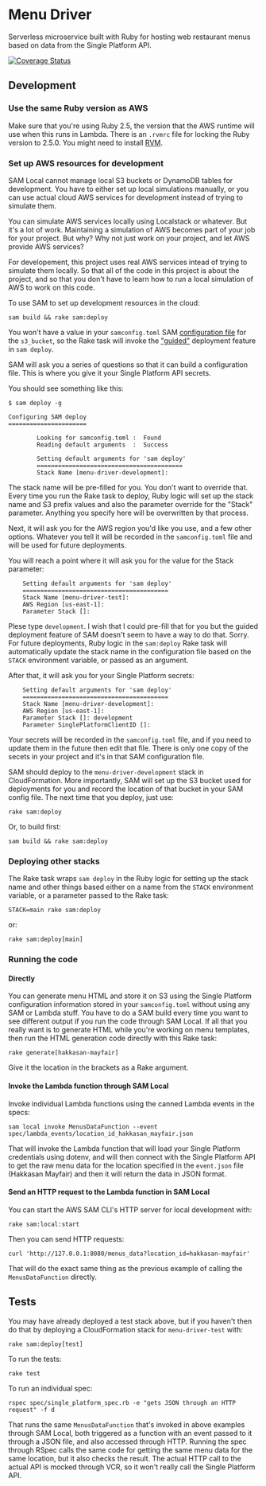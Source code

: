 # Menu Driver

Serverless microservice built with Ruby for hosting web restaurant menus based on data from the Single Platform API.

[![Coverage Status](https://coveralls.io/repos/github/VenueDriver/menu-driver/badge.svg?branch=production)](https://coveralls.io/github/VenueDriver/menu-driver?branch=production)

## Development

### Use the same Ruby version as AWS

Make sure that you're using Ruby 2.5, the version that the AWS runtime will use when this runs in Lambda.  There is an `.rvmrc` file for locking the Ruby version to 2.5.0.  You might need to install [RVM](https://rvm.io/rvm/install).

### Set up AWS resources for development

SAM Local cannot manage local S3 buckets or DynamoDB tables for development.
You have to either set up local simulations manually, or you can use actual
cloud AWS services for development instead of trying to simulate them.

You can simulate AWS services locally using Localstack or whatever.  But it's
a lot of work.  Maintaining a simulation of AWS becomes part of your job for
your project.  But why?  Why not just work on your project, and let AWS
provide AWS services?

For developement, this project uses real AWS services intead of trying to
simulate them locally.  So that all of the code in this project is about the
project, and so that you don't have to learn how to run a local simulation of
AWS to work on this code.

To use SAM to set up development resources in the cloud:

    sam build && rake sam:deploy

You won't have a value in your `samconfig.toml` SAM [configuration file](https://docs.aws.amazon.com/serverless-application-model/latest/developerguide/serverless-sam-cli-config.html) for the `s3_bucket`, so the Rake task will invoke the ["guided"](https://docs.aws.amazon.com/serverless-application-model/latest/developerguide/sam-cli-command-reference-sam-deploy.html) deployment feature in `sam deploy`.

SAM will ask you a series of questions so that it can build a configuration file.  This is where you give it your Single Platform API secrets.

You should see something like this:

    $ sam deploy -g
    
    Configuring SAM deploy
    ======================
    
            Looking for samconfig.toml :  Found
            Reading default arguments  :  Success
    
            Setting default arguments for 'sam deploy'
            =========================================
            Stack Name [menu-driver-development]: 

The stack name will be pre-filled for you.  You don't want to override that.  Every time you run the Rake task to deploy, Ruby logic will set up the stack name and S3 prefix values and also the parameter override for the "Stack" parameter.  Anything you specify here will be overwritten by that process.

Next, it will ask you for the AWS region you'd like you use, and a few other options.  Whatever you tell it will be recorded in the `samconfig.toml` file and will be used for future deployments.

You will reach a point where it will ask you for the value for the Stack parameter:

        Setting default arguments for 'sam deploy'
        =========================================
        Stack Name [menu-driver-test]: 
        AWS Region [us-east-1]: 
        Parameter Stack []:

Plese type `development`.  I wish that I could pre-fill that for you but the guided deployment feature of SAM doesn't seem to have a way to do that.  Sorry.  For future deployments, Ruby logic in the `sam:deploy` Rake task will automatically update the stack name in the configuration file based on the `STACK` environment variable, or passed as an argument.

After that, it will ask you for your Single Platform secrets:

        Setting default arguments for 'sam deploy'
        =========================================
        Stack Name [menu-driver-development]: 
        AWS Region [us-east-1]: 
        Parameter Stack []: development
        Parameter SinglePlatformClientID []:

Your secrets will be recorded in the `samconfig.toml` file, and if you need to update them in the future then edit that file.  There is only one copy of the secets in your project and it's in that SAM configuration file.

SAM should deploy to the `menu-driver-development` stack in CloudFormation.  More importantly, SAM will set up the S3 bucket used for deployments for you and record the location of that bucket in your SAM config file.  The next time that you deploy, just use:

    rake sam:deploy

Or, to build first:

    sam build && rake sam:deploy

### Deploying other stacks

The Rake task wraps `sam deploy` in the Ruby logic for setting up the stack name and other things based either on a name from the `STACK` environment variable, or a parameter passed to the Rake task:

    STACK=main rake sam:deploy

or:

    rake sam:deploy[main]

### Running the code

#### Directly

You can generate menu HTML and store it on S3 using the Single Platform
configuration information stored in your ````samconfig.toml```` without using any SAM or Lambda stuff.  You have to do a SAM build every time you want to see different output if you run the code through SAM Local.  If all that you really want is to generate HTML while you're working on menu templates, then run the HTML generation code directly with this Rake task:

    rake generate[hakkasan-mayfair]

Give it the location in the brackets as a Rake argument.

#### Invoke the Lambda function through SAM Local

Invoke individual Lambda functions using the canned Lambda events in the specs:

    sam local invoke MenusDataFunction --event spec/lambda_events/location_id_hakkasan_mayfair.json

That will invoke the Lambda function that will load your Single Platform credentials using dotenv, and will then connect with the Single Platform API to get the raw menu data for the location specified in the `event.json` file (Hakkasan Mayfair) and then it will return the data in JSON format.

#### Send an HTTP request to the Lambda function in SAM Local

You can start the AWS SAM CLI's HTTP server for local development with:

    rake sam:local:start

Then you can send HTTP requests:

    curl 'http://127.0.0.1:8080/menus_data?location_id=hakkasan-mayfair'

That will do the exact same thing as the previous example of calling the `MenusDataFunction` directly.

## Tests

You may have already deployed a test stack above, but if you haven't then do that by deploying a CloudFormation stack for `menu-driver-test` with:

    rake sam:deploy[test]

To run the tests:

    rake test

To run an individual spec:

    rspec spec/single_platform_spec.rb -e "gets JSON through an HTTP request" -f d

That runs the same `MenusDataFunction` that's invoked in above examples through SAM Local, both triggered as a function with an event passed to it through a JSON file, and also accessed through HTTP.  Running the spec through RSpec calls the same code for getting the same menu data for the same location, but it also checks the result.  The actual HTTP call to the actual API is mocked through VCR, so it won't really call the Single Platform API.